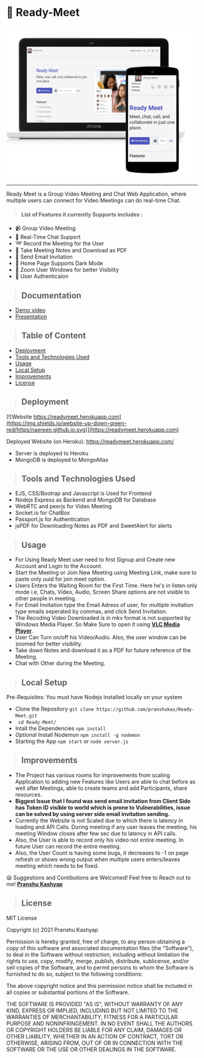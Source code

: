 # 🎥 Ready-Meet

<p align="center">
  <img height="400px"src="public/images/readymeet.png" />
</p>
<hr />

Ready Meet is a Group Video Meeting and Chat Web Application, where multiple users can connect for Video Meetings can do real-time Chat.

> #### List of Features it currently Supports includes : 

* 📹 Group Video Meeting 
* 💬 Real-Time Chat Support
* ➿ Record the Meeting for the User 
* 📝 Take Meeting Notes and Download as PDF 
* 📧 Send Email Invitation 
* 🌙 Home Page Supports Dark Mode
* 🔎 Zoom User Windows for better Visiblity 
* 👤 User Authenticaion

> ## Documentation
- [Demo video](https://youtu.be/BK7v-Gz2EUg)
- [Presentation](https://docs.google.com/presentation/d/1z6csQ5YHbrYu9RsSbmHp7JdDms3Ntkd4fReq6RBJtD0/edit?usp=sharing)

> ## Table of Content 

* [Deployment](#deployment)
* [Tools and Technologies Used](#tools-and-technologies-used)
* [Usage](#usage)
* [Local Setup](#local-setup)
* [Improvements](#improvements)
* [License](#license)

> ## Deployment 

[![Website https://readymeet.herokuapp.com](https://img.shields.io/website-up-down-green-red/https/naereen.github.io.svg)](https://readymeet.herokuapp.com)

Deployed Website (on Heroku): https://readymeet.herokuapp.com/
* Server is deployed to Heroku
* MongoDB is deployed to MongoAtlas

> ## Tools and Technologies Used
* EJS, CSS/Bootrap and Javascript is Used for Frontend
* Nodejs Express as Backend and MongoDB for Database
* WebRTC and peerjs for Video Meeting 
* Socket.io for ChatBox
* Passport.js for Authentication
* jsPDF for Downloading Notes as PDF and SweetAlert for alerts

> ## Usage
* For Using Ready Meet user need to first Signup and Create new Account and Login to the Account. 
* Start the Meeting or Join New Meeting using Meeting Link, make sure to paste only uuid for join meet option. 
* Users Enters the Waiting Room for the First Time. Here he's in listen only mode i.e, Chats, Video, Audio, Screen Share options are not visible to other people in meeting. 
* For Email Invitation type the Email Adress of user, for multiple invitation type emails seperated by commas, and click Send Invitation.
* The Recoding Video Downloaded is in mkv format is not supported by Windows Media Player. So Make Sure to open it using **[VLC Media Player](https://www.videolan.org/)**. 
* User Can Turn on/off his Video/Audio. Also, the user window can be zoomed for better visiblity. 
* Take down Notes and download it as a PDF for future reference of the Meeting.
* Chat with Other during the Meeting. 

> ## Local Setup
Pre-Requisites: You must have Nodejs installed locally on your system
* Clone the Repository `git clone https://github.com/pranshukas/Ready-Meet.git`
* ` cd Ready-Meet/`
* Intall the Dependencies `npm install`
* _Optional_ Install Nodemon `npm install -g nodemon`
* Starting the App `npm start` or `node server.js`

> ## Improvements

* The Project has various rooms for improvements from scaling Application to adding new Features like Users are able to chat before as well after Meetings, able to create teams and add Participants, share resources. 
* __Biggest Issue that I found was send email invitation from Client Side has Token ID visible to world which is prone to Vulnerabilities, issue can be solved by using server side email invitation sending.__
* Currently the Website is not Scaled due to which there is latency in loading and API Calls. During meeting if any user leaves the meeting, his meeting Window closes after few sec due to latency in API calls. 
* Also, the User is able to record only his video not entire meeting. In future User can record the entire meeting. 
* Also, the User Count is having some bugs, it decreases to -1 on page refresh or shows wrong output when multiple users enters/leaves meeting which needs to be fixed. 

😃 Suggestions and Contibutions are Welcomed! Feel free to Reach out to me! **[Pranshu Kashyap](https://github.com/pranshukas)**

> ## License
MIT License

Copyright (c) 2021 Pranshu Kashyap

Permission is hereby granted, free of charge, to any person obtaining a copy
of this software and associated documentation files (the "Software"), to deal
in the Software without restriction, including without limitation the rights
to use, copy, modify, merge, publish, distribute, sublicense, and/or sell
copies of the Software, and to permit persons to whom the Software is
furnished to do so, subject to the following conditions:

The above copyright notice and this permission notice shall be included in all
copies or substantial portions of the Software.

THE SOFTWARE IS PROVIDED "AS IS", WITHOUT WARRANTY OF ANY KIND, EXPRESS OR
IMPLIED, INCLUDING BUT NOT LIMITED TO THE WARRANTIES OF MERCHANTABILITY,
FITNESS FOR A PARTICULAR PURPOSE AND NONINFRINGEMENT. IN NO EVENT SHALL THE
AUTHORS OR COPYRIGHT HOLDERS BE LIABLE FOR ANY CLAIM, DAMAGES OR OTHER
LIABILITY, WHETHER IN AN ACTION OF CONTRACT, TORT OR OTHERWISE, ARISING FROM,
OUT OF OR IN CONNECTION WITH THE SOFTWARE OR THE USE OR OTHER DEALINGS IN THE
SOFTWARE.
